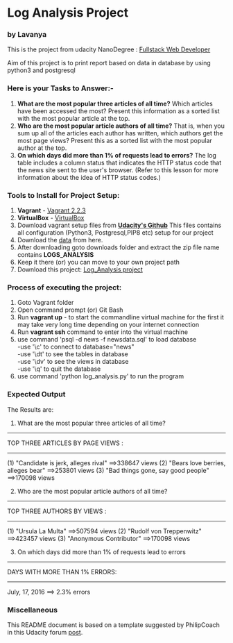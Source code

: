 # Log Analysis Project

### by Lavanya

This is the project from udacity NanoDegree : [Fullstack Web Developer](https://classroom.udacity.com/nanodegrees/nd004/dashboard/overview)

Aim of this project is to print report based on data in database by using python3 
and postgresql

### Here is your Tasks to Answer:-
1. **What are the most popular three articles of all time?** Which
  articles have been accessed the most? Present this information as a
  sorted list with the most popular article at the top.
2. **Who are the most popular article authors of all time?** That is,
   when you sum up all of the articles each author has written, which
   authors get the most page views? Present this as a sorted list with
   the most popular author at the top.
3. **On which days did more than 1% of requests lead to errors?** The
   log table includes a column status that indicates the HTTP status
   code that the news site sent to the user's browser. (Refer to this
   lesson for more information about the idea of HTTP status codes.) 
   
### Tools to Install for Project Setup:   

1. **Vagrant** - [Vagrant 2.2.3](https://releases.hashicorp.com/vagrant/2.2.3/vagrant_2.2.3_x86_64.msi)
2. **VirtualBox** - [VirtualBox](https://www.virtualbox.org/wiki/Download_Old_Builds_5_1)
3. Download vagrant setup files from **[Udacity's Github](https://github.com/udacity/fullstack-nanodegree-vm)**
This files contains all configuration (Python3, Postgresql,PIP8 etc) setup for our project
4. Download the [data](https://d17h27t6h515a5.cloudfront.net/topher/2016/August/57b5f748_newsdata/newsdata.zip) from here.
5. After downloading goto downloads folder and extract the zip file name contains **LOGS_ANALYSIS**
6. Keep it there (or) you can move to your own project path
7. Download this project: [Log_Analysis project](https://github.com/LavanyaMoyya/Log_Analysis)

### Process of executing the project:
1. Goto Vagrant folder<br>
2. Open command prompt (or) Git Bash <br>
3. Run **vagrant up** - to start the commandline virtual machine for the first it may take very long time depending on your internet connection<br>
4. Run **vagrant ssh** command to enter into the virtual machine<br>
5. use command 'psql -d news -f newsdata.sql' to load database<br>
    -use '\c' to connect to database="news"<br>
    -use '\dt' to see the tables in database<br>
    -use '\dv' to see the views in database<br>
    -use '\q' to quit the database<br>
6. use command 'python log_analysis.py' to run the program<br>

### Expected Output

 The Results are:

1. What are the most popular three articles of all time?

************************************
 TOP THREE ARTICLES BY PAGE VIEWS :
************************************
(1) "Candidate is jerk, alleges rival" ==>338647 views
(2) "Bears love berries, alleges bear" ==>253801 views
(3) "Bad things gone, say good people" ==>170098 views

2. Who are the most popular article authors of all time?

************************************
 TOP THREE AUTHORS BY VIEWS :
************************************
(1) "Ursula La Multa" ==>507594 views
(2) "Rudolf von Treppenwitz" ==>423457 views
(3) "Anonymous Contributor" ==>170098 views

3. On which days did more than 1% of requests lead to errors

************************************
 DAYS WITH MORE THAN 1% ERRORS:
************************************
July, 17, 2016 ==> 2.3% errors

### Miscellaneous

This README document is based on a template suggested by PhilipCoach in this
Udacity forum [post](https://discussions.udacity.com/t/readme-files-in-project-1/23524).
